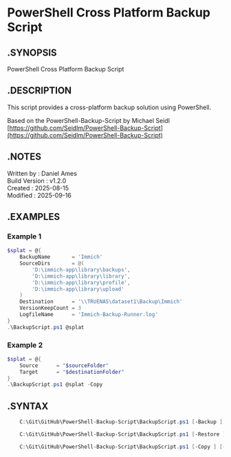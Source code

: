 # PowerShell Cross Platform Backup Script

## .SYNOPSIS

PowerShell Cross Platform Backup Script

## .DESCRIPTION

This script provides a cross-platform backup solution using PowerShell.

Based on the PowerShell-Backup-Script by Michael Seidl\
[https://github.com/Seidlm/PowerShell-Backup-Script](https://github.com/Seidlm/PowerShell-Backup-Script)

## .NOTES

Written by      : Daniel Ames\
Build Version   : v1.2.0\
Created         : 2025-08-15\
Modified        : 2025-09-16

## .EXAMPLES

### Example 1

``` powershell
$splat = @{
    BackupName       = 'Immich'
    SourceDirs       = @(
        'D:\immich-app\library\backups',
        'D:\immich-app\library\library',
        'D:\immich-app\library\profile',
        'D:\immich-app\library\upload'
    )
    Destination      = '\\TRUENAS\dataset1\Backup\Immich'
    VersionKeepCount = 3
    LogfileName      = 'Immich-Backup-Runner.log'
}
.\BackupScript.ps1 @splat
```

### Example 2

``` powershell
$splat = @{
    Source      = "$sourceFolder"
    Target      = "$destinationFolder"
}
.\BackupScript.ps1 @splat -Copy
```

## .SYNTAX

``` powershell
    C:\Git\GitHub\PowerShell-Backup-Script\BackupScript.ps1 [-Backup ] [-BackupName <String>] [-SourceDirs <String[]>] [-Destination <String>] [-VersionKeepCount <Int32>] [-ExcludeDirs <String[]>] [-logPath <String>] [-LogfileName <String>] [-CodeDebug <Boolean>] [<CommonParameters>]

    C:\Git\GitHub\PowerShell-Backup-Script\BackupScript.ps1 [-Restore ] [-SourceDirs <String[]>] [-Destination <String>] [-logPath <String>] [-LogfileName <String>] [-CodeDebug <Boolean>] [<CommonParameters>]

    C:\Git\GitHub\PowerShell-Backup-Script\BackupScript.ps1 [-Copy ] [-ExcludeDirs <String[]>] [-logPath <String>] [-LogfileName <String>] [-Source <String>] [-Target <String>] [-CodeDebug <Boolean>] [<CommonParameters>]
```
